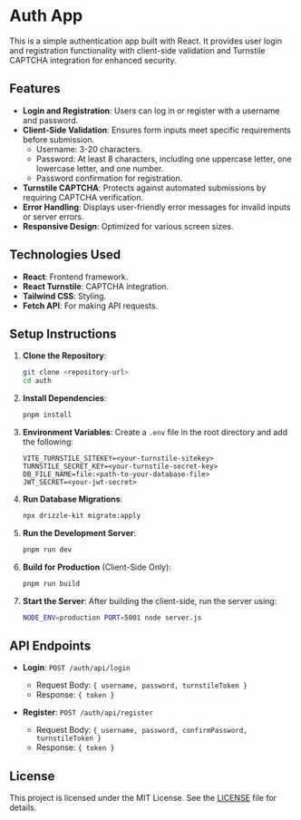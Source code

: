 # Auth App

This is a simple authentication app built with React. It provides user login and registration functionality with client-side validation and Turnstile CAPTCHA integration for enhanced security.

## Features

- **Login and Registration**: Users can log in or register with a username and password.
- **Client-Side Validation**: Ensures form inputs meet specific requirements before submission.
  - Username: 3-20 characters.
  - Password: At least 8 characters, including one uppercase letter, one lowercase letter, and one number.
  - Password confirmation for registration.
- **Turnstile CAPTCHA**: Protects against automated submissions by requiring CAPTCHA verification.
- **Error Handling**: Displays user-friendly error messages for invalid inputs or server errors.
- **Responsive Design**: Optimized for various screen sizes.

## Technologies Used

- **React**: Frontend framework.
- **React Turnstile**: CAPTCHA integration.
- **Tailwind CSS**: Styling.
- **Fetch API**: For making API requests.

## Setup Instructions

1. **Clone the Repository**:

   ```bash
   git clone <repository-url>
   cd auth
   ```

2. **Install Dependencies**:

   ```bash
   pnpm install
   ```

3. **Environment Variables**:
   Create a `.env` file in the root directory and add the following:

   ```
   VITE_TURNSTILE_SITEKEY=<your-turnstile-sitekey>
   TURNSTILE_SECRET_KEY=<your-turnstile-secret-key>
   DB_FILE_NAME=file:<path-to-your-database-file>
   JWT_SECRET=<your-jwt-secret>
   ```

4. **Run Database Migrations**:

   ```bash
   npx drizzle-kit migrate:apply
   ```

5. **Run the Development Server**:

   ```bash
   pnpm run dev
   ```

6. **Build for Production** (Client-Side Only):

   ```bash
   pnpm run build
   ```

7. **Start the Server**:
   After building the client-side, run the server using:

   ```bash
   NODE_ENV=production PORT=5001 node server.js
   ```

## API Endpoints

- **Login**: `POST /auth/api/login`

  - Request Body: `{ username, password, turnstileToken }`
  - Response: `{ token }`

- **Register**: `POST /auth/api/register`
  - Request Body: `{ username, password, confirmPassword, turnstileToken }`
  - Response: `{ token }`

## License

This project is licensed under the MIT License. See the [LICENSE](LICENSE) file for details.
